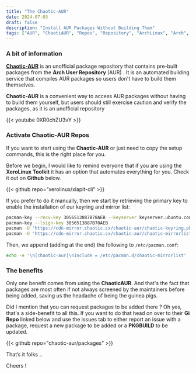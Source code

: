 ```yaml
---
title: "The Chaotic-AUR"
date: 2024-07-03
draft: false
description: "Install AUR Packages Without Building Them"
tags: ["AUR", "ChaotiAUR", "Repos", "Repository", "ArchLinux", "Arch", "Linux"]
---
```

### A bit of information

[**Chaotic-AUR**](https://aur.chaotic.cx) is an unofficial package repository that contains pre-built packages from the **Arch User Repository** (AUR) . It is an automated building service that compiles AUR packages so users don't have to build them themselves.

**Chaotic-AUR** is a convenient way to access AUR packages without having to build them yourself, but users should still exercise caution and verify the packages, as it is an unofficial repository

{{< youtube 0XR0chZU3vY >}}

### Activate Chaotic-AUR Repos

If you want to start using the **Chaotic-AUR** or just need to copy the setup commands, this is the right place for you.

Before we begin, I would like to remind everyone that if you are using the **XeroLinux Toolkit** it has an option that automates everything for you. Check it out on **Github** below.

{{< github repo="xerolinux/xlapit-cli" >}}

If you prefer to do it manually, then we start by retrieving the primary key to enable the installation of our keyring and mirror list:

```Bash
pacman-key --recv-key 3056513887B78AEB --keyserver keyserver.ubuntu.com
pacman-key --lsign-key 3056513887B78AEB
pacman -U 'https://cdn-mirror.chaotic.cx/chaotic-aur/chaotic-keyring.pkg.tar.zst'
pacman -U 'https://cdn-mirror.chaotic.cx/chaotic-aur/chaotic-mirrorlist.pkg.tar.zst'
```

Then, we append (adding at the end) the following to `/etc/pacman.conf`:

```Bash
echo -e '\n[chaotic-aur]\nInclude = /etc/pacman.d/chaotic-mirrorlist' | sudo tee -a /etc/pacman.conf
```

### The benefits

Only one benefit comes from using the **ChaoticAUR**. And that's the fact that packages are most often if not always screened by the maintainers before being added, saving us the headache of being the guinea pigs.

Did I mention that you can request packages to be added there ? Oh yes, that's a side-benefit to all this. If you want to do that head on over to their **Gi Repo** linked below and use the issues tab to either report an issue with a package, request a new package to be added or a **PKGBUILD** to be updated.

{{< github repo="chaotic-aur/packages" >}}

That’s it folks ..

Cheers !
